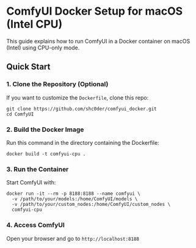 # ComfyUI Docker Setup for macOS (Intel CPU)
This guide explains how to run ComfyUI in a Docker container on macOS (Intel) using CPU-only mode.


## Quick Start

### 1. Clone the Repository (Optional)
If you want to customize the `Dockerfile`, clone this repo:
```aiignore
git clone https://github.com/shc0der/comfyui_docker.git
cd ComfyUI
```

### 2. Build the Docker Image
Run this command in the directory containing the Dockerfile:
```aiignore
docker build -t comfyui-cpu .
```

### 3. Run the Container
Start ComfyUI with:
```aiignore
docker run -it --rm -p 8188:8188 --name comfyui \
  -v /path/to/your/models:/home/ComfyUI/models \
  -v /path/to/your/custom_nodes:/home/ComfyUI/custom_nodes \
  comfyui-cpu
```

### 4. Access ComfyUI
Open your browser and go to `http://localhost:8188`
